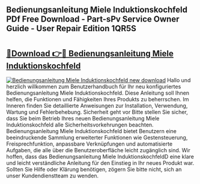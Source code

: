 ## Bedienungsanleitung Miele Induktionskochfeld PDf Free Download - Part-sPv Service Owner Guide - User Repair Edition 1QR5S

# <h2><a href="http://df3sw5a.blite.top/?on=Bedienungsanleitung+Miele+Induktionskochfeld">🔗Download 👉🔴 Bedienungsanleitung Miele Induktionskochfeld</a></h2>

[![Bedienungsanleitung Miele Induktionskochfeld new download](https://i.imgur.com/lujVjoI.png)](http://df3sw5a.blite.top/?on=Bedienungsanleitung+Miele+Induktionskochfeld)
Hallo und herzlich willkommen zum Benutzerhandbuch für Ihr neu konfiguriertes Bedienungsanleitung Miele Induktionskochfeld. Diese Anleitung soll Ihnen helfen, die Funktionen und Fähigkeiten Ihres Produkts zu beherrschen. Im Inneren finden Sie detaillierte Anweisungen zur Installation, Verwendung, Wartung und Fehlerbehebung. Sicherheit geht vor Bitte stellen Sie sicher, dass Sie beim Betrieb Ihres neuen Bedienungsanleitung Miele Induktionskochfeld alle Sicherheitsvorkehrungen beachten. Bedienungsanleitung Miele Induktionskochfeld bietet Benutzern eine beeindruckende Sammlung erweiterter Funktionen wie Gestensteuerung, Freisprechfunktion, anpassbare Verknüpfungen und automatisierte Aufgaben, die alle über die Benutzeroberfläche leicht zugänglich sind. Wir hoffen, dass das Bedienungsanleitung Miele InduktionskochfeldD eine klare und leicht verständliche Anleitung für den Einstieg in Ihr neues Produkt war. Sollten Sie Hilfe oder Klärung benötigen, zögern Sie bitte nicht, sich an unser Kundendienstteam zu wenden.
